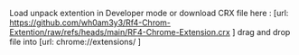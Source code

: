 Load unpack extention in Developer mode
or download CRX file here : [url: https://github.com/wh0am3y3/Rf4-Chrom-Extention/raw/refs/heads/main/RF4-Chrome-Extension.crx ]
drag and drop file into [url: chrome://extensions/ ]
